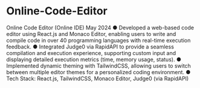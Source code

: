 # Online-Code-Editor

Online Code Editor (Online IDE) May 2024
● Developed a web-based code editor using React.js and Monaco Editor, enabling users to write and compile code in over
40 programming languages with real-time execution feedback.
● Integrated Judge0 via RapidAPI to provide a seamless compilation and execution experience, supporting custom input and
displaying detailed execution metrics (time, memory usage, status).
● Implemented dynamic theming with TailwindCSS, allowing users to switch between multiple editor themes for a
personalized coding environment.
● Tech Stack: React.js, TailwindCSS, Monaco Editor, Judge0 (via RapidAPI)
